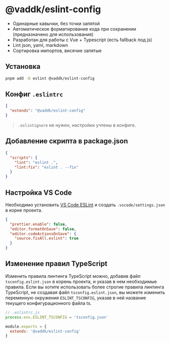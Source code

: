 # @vaddk/eslint-config

- Одинарные кавычки, без точки запятой
- Автоматическое форматирование кода при сохранении (предназначено для использования)
- Разработан для работы с Vue + Typescript (есть fallback под js)
- Lint json, yaml, markdown
- Сортировка импортов, висячие запятые

## Установка

```bash
pnpm add -D eslint @vaddk/eslint-config
```

## Конфиг `.eslintrc`

```json
{
  "extends": "@vaddk/eslint-config"
}
```

> `.eslintignore` не нужен, настройки учтены в конфиге.

## Добавление скрипта в package.json

```json
{
  "scripts": {
    "lint": "eslint .",
    "lint:fix": "eslint . --fix"
  }
}
```

## Настройка VS Code

Необходимо установить [VS Code ESLint](https://marketplace.visualstudio.com/items?itemName=dbaeumer.vscode-eslint) и создать `.vscode/settings.json` в корне проекта.

```json
{
  "prettier.enable": false,
  "editor.formatOnSave": false,
  "editor.codeActionsOnSave": {
    "source.fixAll.eslint": true
  }
}
```

## Изменение правил TypeScript

Изменить правила линтинга TypeScript можно, добавив файл `tsconfig.eslint.json` в корень проекта, и указав в нем необходимые правила. Если вы хотите использовать более строгие правила линтинга TypeScript, не создавая файл `tsconfig.eslint.json`, вы можете изменить переменную окружения `ESLINT_TSCONFIG`, указав в ней название текущего конфигурационного файла ts. 

```js
// .eslintrc.js
process.env.ESLINT_TSCONFIG = 'tsconfig.json'

module.exports = {
  extends: '@vaddk/eslint-config'
}
```